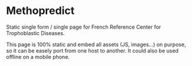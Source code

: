 # Methopredict

Static single form / single page for French Reference Center for Trophoblastic Diseases.

This page is 100% static and embed all assets (JS, images...) on purpose, so it can be
easely port from one host to another. It could also be used offline on a mobile phone. 